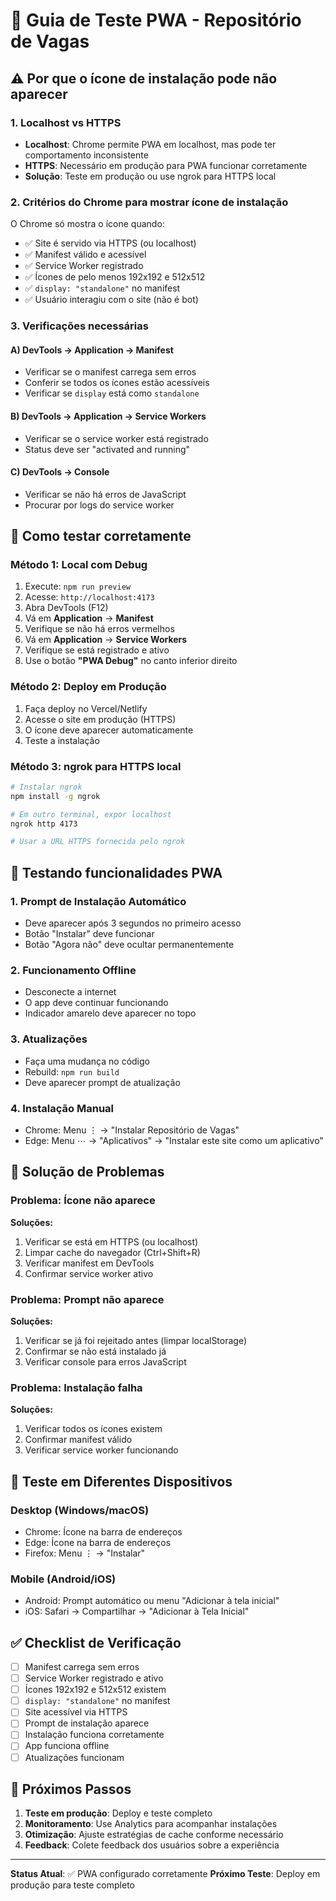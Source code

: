 # 🧪 Guia de Teste PWA - Repositório de Vagas

## ⚠️ **Por que o ícone de instalação pode não aparecer**

### 1. **Localhost vs HTTPS**
- **Localhost**: Chrome permite PWA em localhost, mas pode ter comportamento inconsistente
- **HTTPS**: Necessário em produção para PWA funcionar corretamente
- **Solução**: Teste em produção ou use ngrok para HTTPS local

### 2. **Critérios do Chrome para mostrar ícone de instalação**
O Chrome só mostra o ícone quando:
- ✅ Site é servido via HTTPS (ou localhost)
- ✅ Manifest válido e acessível
- ✅ Service Worker registrado
- ✅ Ícones de pelo menos 192x192 e 512x512
- ✅ `display: "standalone"` no manifest
- ✅ Usuário interagiu com o site (não é bot)

### 3. **Verificações necessárias**

#### A) **DevTools → Application → Manifest**
- Verificar se o manifest carrega sem erros
- Conferir se todos os ícones estão acessíveis
- Verificar se `display` está como `standalone`

#### B) **DevTools → Application → Service Workers**
- Verificar se o service worker está registrado
- Status deve ser "activated and running"

#### C) **DevTools → Console**
- Verificar se não há erros de JavaScript
- Procurar por logs do service worker

## 🔧 **Como testar corretamente**

### **Método 1: Local com Debug**
1. Execute: `npm run preview`
2. Acesse: `http://localhost:4173`
3. Abra DevTools (F12)
4. Vá em **Application** → **Manifest**
5. Verifique se não há erros vermelhos
6. Vá em **Application** → **Service Workers**
7. Verifique se está registrado e ativo
8. Use o botão **"PWA Debug"** no canto inferior direito

### **Método 2: Deploy em Produção**
1. Faça deploy no Vercel/Netlify
2. Acesse o site em produção (HTTPS)
3. O ícone deve aparecer automaticamente
4. Teste a instalação

### **Método 3: ngrok para HTTPS local**
```bash
# Instalar ngrok
npm install -g ngrok

# Em outro terminal, expor localhost
ngrok http 4173

# Usar a URL HTTPS fornecida pelo ngrok
```

## 🎯 **Testando funcionalidades PWA**

### **1. Prompt de Instalação Automático**
- Deve aparecer após 3 segundos no primeiro acesso
- Botão "Instalar" deve funcionar
- Botão "Agora não" deve ocultar permanentemente

### **2. Funcionamento Offline**
- Desconecte a internet
- O app deve continuar funcionando
- Indicador amarelo deve aparecer no topo

### **3. Atualizações**
- Faça uma mudança no código
- Rebuild: `npm run build`
- Deve aparecer prompt de atualização

### **4. Instalação Manual**
- Chrome: Menu ⋮ → "Instalar Repositório de Vagas"
- Edge: Menu ⋯ → "Aplicativos" → "Instalar este site como um aplicativo"

## 🐛 **Solução de Problemas**

### **Problema: Ícone não aparece**
**Soluções:**
1. Verificar se está em HTTPS (ou localhost)
2. Limpar cache do navegador (Ctrl+Shift+R)
3. Verificar manifest em DevTools
4. Confirmar service worker ativo

### **Problema: Prompt não aparece**
**Soluções:**
1. Verificar se já foi rejeitado antes (limpar localStorage)
2. Confirmar se não está instalado já
3. Verificar console para erros JavaScript

### **Problema: Instalação falha**
**Soluções:**
1. Verificar todos os ícones existem
2. Confirmar manifest válido
3. Verificar service worker funcionando

## 📱 **Teste em Diferentes Dispositivos**

### **Desktop (Windows/macOS)**
- Chrome: Ícone na barra de endereços
- Edge: Ícone na barra de endereços
- Firefox: Menu ⋮ → "Instalar"

### **Mobile (Android/iOS)**
- Android: Prompt automático ou menu "Adicionar à tela inicial"
- iOS: Safari → Compartilhar → "Adicionar à Tela Inicial"

## ✅ **Checklist de Verificação**

- [ ] Manifest carrega sem erros
- [ ] Service Worker registrado e ativo
- [ ] Ícones 192x192 e 512x512 existem
- [ ] `display: "standalone"` no manifest
- [ ] Site acessível via HTTPS
- [ ] Prompt de instalação aparece
- [ ] Instalação funciona corretamente
- [ ] App funciona offline
- [ ] Atualizações funcionam

## 🚀 **Próximos Passos**

1. **Teste em produção**: Deploy e teste completo
2. **Monitoramento**: Use Analytics para acompanhar instalações
3. **Otimização**: Ajuste estratégias de cache conforme necessário
4. **Feedback**: Colete feedback dos usuários sobre a experiência

---

**Status Atual**: ✅ PWA configurado corretamente
**Próximo Teste**: Deploy em produção para teste completo
